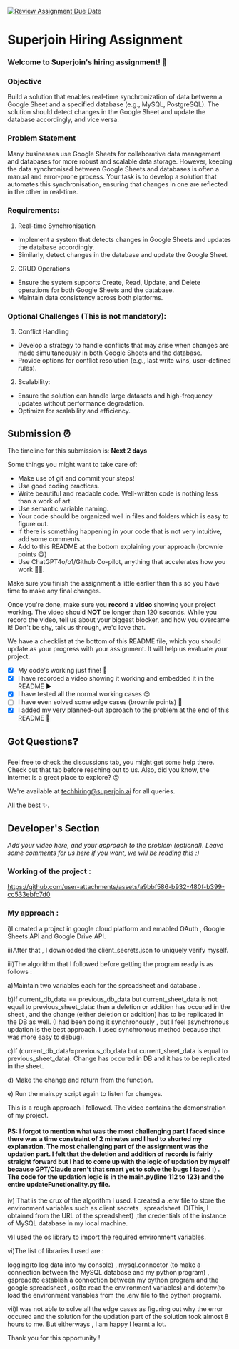 [![Review Assignment Due Date](https://classroom.github.com/assets/deadline-readme-button-22041afd0340ce965d47ae6ef1cefeee28c7c493a6346c4f15d667ab976d596c.svg)](https://classroom.github.com/a/AHFn7Vbn)

# Superjoin Hiring Assignment

### Welcome to Superjoin's hiring assignment! 🚀

### Objective

Build a solution that enables real-time synchronization of data between a Google Sheet and a specified database (e.g., MySQL, PostgreSQL). The solution should detect changes in the Google Sheet and update the database accordingly, and vice versa.

### Problem Statement

Many businesses use Google Sheets for collaborative data management and databases for more robust and scalable data storage. However, keeping the data synchronised between Google Sheets and databases is often a manual and error-prone process. Your task is to develop a solution that automates this synchronisation, ensuring that changes in one are reflected in the other in real-time.

### Requirements:

1. Real-time Synchronisation

- Implement a system that detects changes in Google Sheets and updates the database accordingly.
- Similarly, detect changes in the database and update the Google Sheet.

2. CRUD Operations

- Ensure the system supports Create, Read, Update, and Delete operations for both Google Sheets and the database.
- Maintain data consistency across both platforms.

### Optional Challenges (This is not mandatory):

1. Conflict Handling

- Develop a strategy to handle conflicts that may arise when changes are made simultaneously in both Google Sheets and the database.
- Provide options for conflict resolution (e.g., last write wins, user-defined rules).

2. Scalability:

- Ensure the solution can handle large datasets and high-frequency updates without performance degradation.
- Optimize for scalability and efficiency.

## Submission ⏰

The timeline for this submission is: **Next 2 days**

Some things you might want to take care of:

- Make use of git and commit your steps!
- Use good coding practices.
- Write beautiful and readable code. Well-written code is nothing less than a work of art.
- Use semantic variable naming.
- Your code should be organized well in files and folders which is easy to figure out.
- If there is something happening in your code that is not very intuitive, add some comments.
- Add to this README at the bottom explaining your approach (brownie points 😋)
- Use ChatGPT4o/o1/Github Co-pilot, anything that accelerates how you work 💪🏽.

Make sure you finish the assignment a little earlier than this so you have time to make any final changes.

Once you're done, make sure you **record a video** showing your project working. The video should **NOT** be longer than 120 seconds. While you record the video, tell us about your biggest blocker, and how you overcame it! Don't be shy, talk us through, we'd love that.

We have a checklist at the bottom of this README file, which you should update as your progress with your assignment. It will help us evaluate your project.

- [x] My code's working just fine! 🥳
- [X] I have recorded a video showing it working and embedded it in the README ▶️
- [x] I have tested all the normal working cases 😎
- [ ] I have even solved some edge cases (brownie points) 💪
- [X] I added my very planned-out approach to the problem at the end of this README 📜

## Got Questions❓

Feel free to check the discussions tab, you might get some help there. Check out that tab before reaching out to us. Also, did you know, the internet is a great place to explore? 😛

We're available at techhiring@superjoin.ai for all queries.

All the best ✨.

## Developer's Section

_Add your video here, and your approach to the problem (optional). Leave some comments for us here if you want, we will be reading this :)_

### Working of the project :  

https://github.com/user-attachments/assets/a9bbf586-b932-480f-b399-cc533ebfc7d0  

### My approach : 
i)I created a project in google cloud platform and emabled OAuth , Google Sheets API and Google Drive API. 

ii)After that , I downloaded the client_secrets.json to uniquely verify myself. 

iii)The algorithm that I followed before getting the program ready is as follows : 

a)Maintain two variables each for the spreadsheet and database . 

b)If current_db_data == previous_db_data but current_sheet_data is not equal to previous_sheet_data: 
    then a deletion or addition has occured in the sheet , and the change (either deletion or addition) has to be replicated in the DB as well. (I had been doing it synchronously , but I feel 
    asynchronous updation is the best approach. I used synchronous method because that was more easy to debug). 
    
c)If (current_db_data!=previous_db_data but current_sheet_data is equal to previous_sheet_data): 
Change has occured in DB and it has to be replicated in the sheet. 

d) Make the change and return from the function. 

e) Run the main.py script again to listen for changes. 

This is a rough approach I followed. The video contains the demonstration of my project. 

#### PS: I forgot to mention what was the most challenging part I faced since there was a time constraint of 2 minutes and I had to shorted my explanation. The most challenging part of the assignment was the updation part. I felt that the deletion and addition of records is fairly straight forward but I had to come up with the logic of updation by myself because GPT/Claude aren't that smart yet to solve the bugs I faced :) . The code for the updation logic is in the main.py(line 112 to 123) and the entire updateFunctionality.py file. 

iv) That is the crux of the algorithm I used. I created a .env file to store the environment variables such as client secrets , spreadsheet ID(This, I obtained from the URL of the spreadsheet) ,the credentials of the instance of MySQL database in my local machine. 

v)I used the os library to import the required environment variables. 

vi)The list of libraries I used are : 

  logging(to log data into my console) , mysql.connector (to make a connection between the MySQL database and my python program) , gspread(to establish a connection between my python program and the google spreadsheet , os(to read the environment variables) and dotenv(to load the environment variables from the .env file to the python program). 
  
vii)I was not able to solve all the edge cases as figuring out why the error occured and the solution for the updation part of the solution took almost 8 hours to me. But eitherways , I am happy I learnt a lot. 

Thank you for this opportunity ! 
